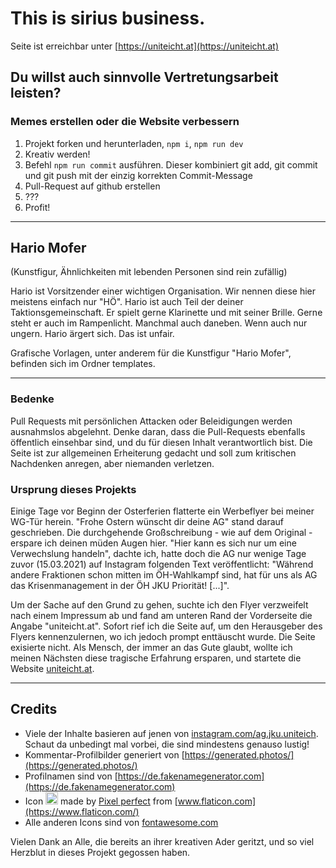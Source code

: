 # This is sirius business.

Seite ist erreichbar unter [https://uniteicht.at](https://uniteicht.at)

## Du willst auch sinnvolle Vertretungsarbeit leisten?
### Memes erstellen oder die Website verbessern
1. Projekt forken und herunterladen, ```npm i```, ```npm run dev```
1. Kreativ werden!
1. Befehl ```npm run commit``` ausführen. Dieser kombiniert git add, git commit und git push mit der einzig korrekten Commit-Message
1. Pull-Request auf github erstellen
1. ???
1. Profit!

---

## Hario Mofer
(Kunstfigur, Ähnlichkeiten mit lebenden Personen sind rein zufällig)

Hario ist Vorsitzender einer wichtigen Organisation. Wir nennen diese hier meistens einfach nur "HÖ". Hario ist auch Teil der deiner Taktionsgemeinschaft. 
Er spielt gerne Klarinette und mit seiner Brille.
Gerne steht er auch im Rampenlicht.
Manchmal auch daneben. Wenn auch nur ungern. Hario ärgert sich. Das ist unfair.

Grafische Vorlagen, unter anderem für die Kunstfigur "Hario Mofer", befinden sich im Ordner templates.

---

### Bedenke
Pull Requests mit persönlichen Attacken oder Beleidigungen werden ausnahmslos abgelehnt.
Denke daran, dass die Pull-Requests ebenfalls öffentlich einsehbar sind, und du für diesen Inhalt verantwortlich bist. Die Seite ist zur allgemeinen Erheiterung gedacht und soll zum kritischen Nachdenken anregen, aber niemanden verletzen.

### Ursprung dieses Projekts
Einige Tage vor Beginn der Osterferien flatterte ein Werbeflyer bei meiner WG-Tür herein. "Frohe Ostern wünscht dir deine AG" stand darauf geschrieben. Die durchgehende Großschreibung - wie auf dem Original - erspare ich deinen müden Augen hier. "Hier kann es sich nur um eine Verwechslung handeln", dachte ich, hatte doch die AG nur wenige Tage zuvor (15.03.2021) auf Instagram folgenden Text veröffentlicht: "Während andere Fraktionen schon mitten im ÖH-Wahlkampf sind, hat für uns als AG das Krisenmanagement in der ÖH JKU Priorität! [...]".

Um der Sache auf den Grund zu gehen, suchte ich den Flyer verzweifelt nach einem Impressum ab und fand am unteren Rand der Vorderseite die Angabe "uniteicht.at". Sofort rief ich die Seite auf, um den Herausgeber des Flyers kennenzulernen, wo ich jedoch prompt enttäuscht wurde. Die Seite exisierte nicht. Als Mensch, der immer an das Gute glaubt, wollte ich meinen Nächsten diese tragische Erfahrung ersparen, und startete die Website [uniteicht.at](https://uniteicht.at).

---

## Credits
* Viele der Inhalte basieren auf jenen von [instagram.com/ag.jku.uniteich](https://instagram.com/ag.jku.uniteich). Schaut da unbedingt mal vorbei, die sind mindestens genauso lustig!
* Kommentar-Profilbilder generiert von [https://generated.photos/](https://generated.photos/)
* Profilnamen sind von [https://de.fakenamegenerator.com](https://de.fakenamegenerator.com)
* Icon <img src="./static/img/up-arrow.svg" width="20" height="20"/> made by
[Pixel perfect](https://www.flaticon.com/authors/pixel-perfect) from
[www.flaticon.com](https://www.flaticon.com/) 
* Alle anderen Icons sind von [fontawesome.com](https://fontawesome.com)

Vielen Dank an Alle, die bereits an ihrer kreativen Ader geritzt, und so
viel Herzblut in dieses Projekt gegossen haben.
